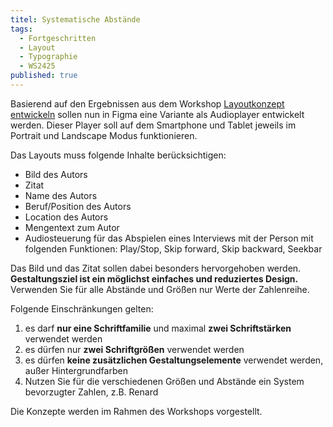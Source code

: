 ```yaml
---
titel: Systematische Abstände
tags: 
  - Fortgeschritten
  - Layout
  - Typographie
  - WS2425
published: true
---
```


Basierend auf den Ergebnissen aus dem Workshop [Layoutkonzept entwickeln](/mi-bachelor-screendesign/assignments/layoutkonzept-entwickeln/) sollen nun in Figma eine Variante als Audioplayer entwickelt werden. Dieser Player soll auf dem Smartphone und Tablet jeweils im Portrait und Landscape Modus funktionieren.

Das Layouts muss folgende Inhalte berücksichtigen:
- Bild des Autors
- Zitat
- Name des Autors
- Beruf/Position des Autors
- Location des Autors
- Mengentext zum Autor
- Audiosteuerung für das Abspielen eines Interviews mit der Person mit folgenden Funktionen: Play/Stop, Skip forward, Skip backward, Seekbar

Das Bild und das Zitat sollen dabei besonders hervorgehoben werden. **Gestaltungsziel ist ein möglichst einfaches und reduziertes Design.** Verwenden Sie für alle Abstände und Größen nur Werte der Zahlenreihe.

Folgende Einschränkungen gelten: 
1. es darf **nur eine Schriftfamilie** und maximal **zwei Schriftstärken** verwendet werden
2. es dürfen nur **zwei Schriftgrößen** verwendet werden
3. es dürfen **keine zusätzlichen Gestaltungselemente** verwendet werden, außer Hintergrundfarben
4. Nutzen Sie für die verschiedenen Größen und Abstände ein System bevorzugter Zahlen, z.B. Renard

Die Konzepte werden im Rahmen des Workshops vorgestellt.
